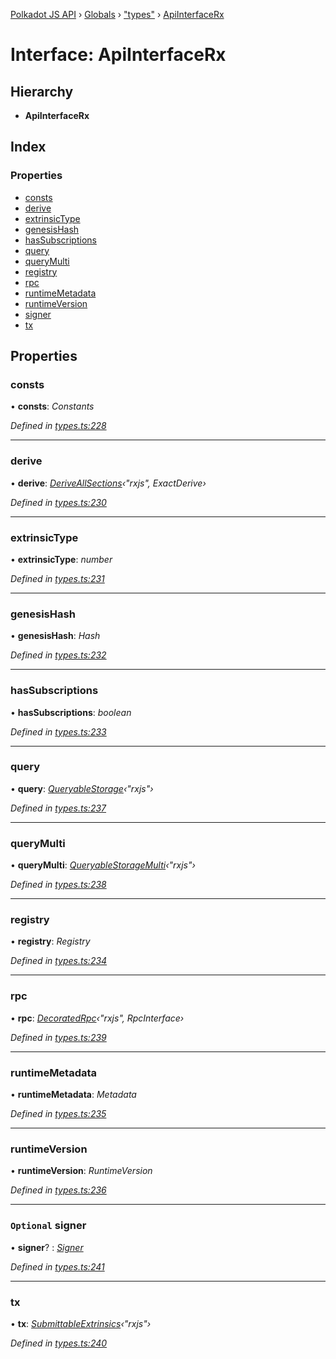 [Polkadot JS API](../README.md) › [Globals](../globals.md) › ["types"](../modules/_types_.md) › [ApiInterfaceRx](_types_.apiinterfacerx.md)

# Interface: ApiInterfaceRx

## Hierarchy

* **ApiInterfaceRx**

## Index

### Properties

* [consts](_types_.apiinterfacerx.md#consts)
* [derive](_types_.apiinterfacerx.md#derive)
* [extrinsicType](_types_.apiinterfacerx.md#extrinsictype)
* [genesisHash](_types_.apiinterfacerx.md#genesishash)
* [hasSubscriptions](_types_.apiinterfacerx.md#hassubscriptions)
* [query](_types_.apiinterfacerx.md#query)
* [queryMulti](_types_.apiinterfacerx.md#querymulti)
* [registry](_types_.apiinterfacerx.md#registry)
* [rpc](_types_.apiinterfacerx.md#rpc)
* [runtimeMetadata](_types_.apiinterfacerx.md#runtimemetadata)
* [runtimeVersion](_types_.apiinterfacerx.md#runtimeversion)
* [signer](_types_.apiinterfacerx.md#optional-signer)
* [tx](_types_.apiinterfacerx.md#tx)

## Properties

###  consts

• **consts**: *Constants*

*Defined in [types.ts:228](https://github.com/polkadot-js/api/blob/ed4af1d04b/packages/api/src/types.ts#L228)*

___

###  derive

• **derive**: *[DeriveAllSections](../modules/_util_decorate_.md#deriveallsections)‹"rxjs", ExactDerive›*

*Defined in [types.ts:230](https://github.com/polkadot-js/api/blob/ed4af1d04b/packages/api/src/types.ts#L230)*

___

###  extrinsicType

• **extrinsicType**: *number*

*Defined in [types.ts:231](https://github.com/polkadot-js/api/blob/ed4af1d04b/packages/api/src/types.ts#L231)*

___

###  genesisHash

• **genesisHash**: *Hash*

*Defined in [types.ts:232](https://github.com/polkadot-js/api/blob/ed4af1d04b/packages/api/src/types.ts#L232)*

___

###  hasSubscriptions

• **hasSubscriptions**: *boolean*

*Defined in [types.ts:233](https://github.com/polkadot-js/api/blob/ed4af1d04b/packages/api/src/types.ts#L233)*

___

###  query

• **query**: *[QueryableStorage](_types_.queryablestorage.md)‹"rxjs"›*

*Defined in [types.ts:237](https://github.com/polkadot-js/api/blob/ed4af1d04b/packages/api/src/types.ts#L237)*

___

###  queryMulti

• **queryMulti**: *[QueryableStorageMulti](../modules/_types_.md#queryablestoragemulti)‹"rxjs"›*

*Defined in [types.ts:238](https://github.com/polkadot-js/api/blob/ed4af1d04b/packages/api/src/types.ts#L238)*

___

###  registry

• **registry**: *Registry*

*Defined in [types.ts:234](https://github.com/polkadot-js/api/blob/ed4af1d04b/packages/api/src/types.ts#L234)*

___

###  rpc

• **rpc**: *[DecoratedRpc](../modules/_types_.md#decoratedrpc)‹"rxjs", RpcInterface›*

*Defined in [types.ts:239](https://github.com/polkadot-js/api/blob/ed4af1d04b/packages/api/src/types.ts#L239)*

___

###  runtimeMetadata

• **runtimeMetadata**: *Metadata*

*Defined in [types.ts:235](https://github.com/polkadot-js/api/blob/ed4af1d04b/packages/api/src/types.ts#L235)*

___

###  runtimeVersion

• **runtimeVersion**: *RuntimeVersion*

*Defined in [types.ts:236](https://github.com/polkadot-js/api/blob/ed4af1d04b/packages/api/src/types.ts#L236)*

___

### `Optional` signer

• **signer**? : *[Signer](_types_.signer.md)*

*Defined in [types.ts:241](https://github.com/polkadot-js/api/blob/ed4af1d04b/packages/api/src/types.ts#L241)*

___

###  tx

• **tx**: *[SubmittableExtrinsics](_types_.submittableextrinsics.md)‹"rxjs"›*

*Defined in [types.ts:240](https://github.com/polkadot-js/api/blob/ed4af1d04b/packages/api/src/types.ts#L240)*

